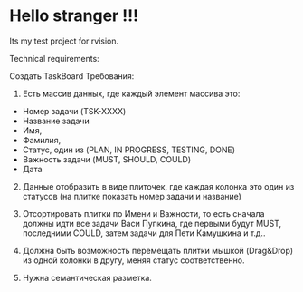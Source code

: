 # Hello stranger !!!

Its my test project for rvision.

Technical requirements:

Создать TaskBoard
Требования:

1. Есть массив данных, где каждый элемент массива это:
- Номер задачи (TSK-XXXX)
- Название задачи
- Имя,
- Фамилия,
- Статус, один из (PLAN, IN PROGRESS, TESTING, DONE)
- Важность задачи (MUST, SHOULD, COULD)
- Дата

2. Данные отобразить в виде плиточек, где каждая колонка это один из статусов (на плитке показать номер задачи и название)

3. Отсортировать плитки по Имени и Важности, то есть сначала должны идти все
задачи Васи Пупкина, где первыми будут MUST, последними COULD, затем
задачи для Пети Камушкина и т.д..

4. Должна быть возможность перемещать плитки мышкой (Drag&Drop) из одной колонки в другу, меняя статус
соответственно.

5.  Нужна семантическая разметка.